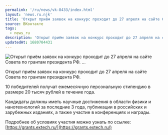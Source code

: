 ```yaml
---
permalink: '/ru/news/vk-8433/index.html'
layout: 'news.ru.njk'
title: 'Открыт приём заявок на конкурс проходит до 27 апреля на сайте Совета по грантам президента РФ. …'
source: ВКонтакте
tags:
  - news_ru
description: 'Открыт приём заявок на конкурс проходит до 27 апреля на сайте Совета по грантам президента РФ. …'
updatedAt: 1680704431
---
```

![Открыт приём заявок на конкурс проходит до 27 апреля на сайте Совета по грантам президента РФ. …](https://sun1-13.userapi.com/impg/jLGdQ50sYvGH_Jv3luLacPAB9EZPrYKH69nsNA/aw0JBDp2Mgw.jpg?size=1280x1280&quality=96&sign=753f98836955468b85325947aadfb02a&c_uniq_tag=Om9oMQdiy0NBIUzLEq-Sg0hyq_RyZUfEln6YP5P8hnA&type=album)

Открыт приём заявок на конкурс проходит до 27 апреля на сайте Совета по грантам президента РФ.

10 победителей получат ежемесячную персональную стипендию в размере 20 тысяч рублей в течение года.

Кандидаты должны иметь научные достижения в области физики и нанотехнологий за последние 3 года, публикации в российских и зарубежных изданиях, а также участие в конференциях и награды.

Подробнее об условиях участия можно узнать по ссылке: [https://grants.extech.ru/](https://grants.extech.ru/)
